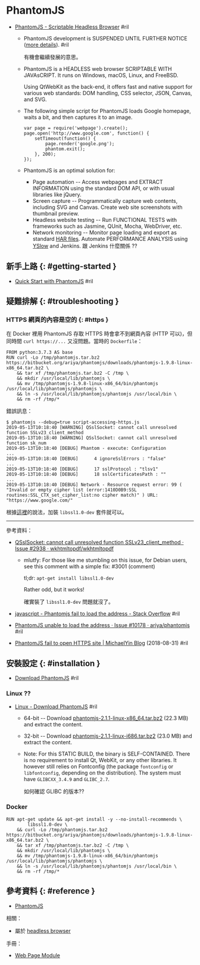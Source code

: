 # PhantomJS

  - [PhantomJS \- Scriptable Headless Browser](http://phantomjs.org/) #ril

      - PhantomJS development is SUSPENDED UNTIL FURTHER NOTICE ([more details](https://github.com/ariya/phantomjs/issues/15344)). #ril

        有機會繼續發展的意思。

      - PhantomJS is a HEADLESS web browser SCRIPTABLE WITH JAVAsCRIPT. It runs on Windows, macOS, Linux, and FreeBSD.

        Using QtWebKit as the back-end, it offers fast and native support for various web standards: DOM handling, CSS selector, JSON, Canvas, and SVG.

      - The following simple script for PhantomJS loads Google homepage, waits a bit, and then captures it to an image.

            var page = require('webpage').create();
            page.open('http://www.google.com', function() {
                setTimeout(function() {
                    page.render('google.png');
                    phantom.exit();
                }, 200);
            });

      - PhantomJS is an optimal solution for:

          - Page automation -- Access webpages and EXTRACT INFORMATION using the standard DOM API, or with usual libraries like jQuery.
          - Screen capture -- Programmatically capture web contents, including SVG and Canvas. Create web site screenshots with thumbnail preview.
          - Headless website testing -- Run FUNCTIONAL TESTS with frameworks such as Jasmine, QUnit, Mocha, WebDriver, etc.
          - Network monitoring -- Monitor page loading and export as standard [HAR files](https://en.wikipedia.org/wiki/.har). Automate PERFORMANCE ANALYSIS using [YSlow](http://yslow.org/) and Jenkins. 跟 Jenkins 什麼關係 ??

## 新手上路 {: #getting-started }

  - [Quick Start with PhantomJS](http://phantomjs.org/quick-start.html) #ril

## 疑難排解 {: #troubleshooting }

### HTTPS 網頁的內容是空的 {: #https }

在 Docker 裡用 PhantomJS 存取 HTTPS 時會拿不到網頁內容 (HTTP 可以)，但同時間 `curl https://...` 又沒問題。當時的 `Dockerfile`：

```
FROM python:3.7.3 AS base
RUN curl -Lo /tmp/phantomjs.tar.bz2 https://bitbucket.org/ariya/phantomjs/downloads/phantomjs-1.9.8-linux-x86_64.tar.bz2 \
    && tar xf /tmp/phantomjs.tar.bz2 -C /tmp \
    && mkdir /usr/local/lib/phantomjs \
    && mv /tmp/phantomjs-1.9.8-linux-x86_64/bin/phantomjs /usr/local/lib/phantomjs/phantomjs \
    && ln -s /usr/local/lib/phantomjs/phantomjs /usr/local/bin \
    && rm -rf /tmp/*
```

錯誤訊息：

```
$ phantomjs --debug=true script-accessing-https.js
2019-05-13T10:18:40 [WARNING] QSslSocket: cannot call unresolved function SSLv23_client_method
2019-05-13T10:18:40 [WARNING] QSslSocket: cannot call unresolved function sk_num
2019-05-13T10:18:40 [DEBUG] Phantom - execute: Configuration
...
2019-05-13T10:18:40 [DEBUG]      4 ignoreSslErrors : "false"
...
2019-05-13T10:18:40 [DEBUG]      17 sslProtocol : "tlsv1"
2019-05-13T10:18:40 [DEBUG]      18 sslCertificatesPath : ""
...
2019-05-13T10:18:40 [DEBUG] Network - Resource request error: 99 ( "Invalid or empty cipher list (error:1410D0B9:SSL routines:SSL_CTX_set_cipher_list:no cipher match)" ) URL: "https://www.google.com/"
```

根據[這裡](https://github.com/wkhtmltopdf/wkhtmltopdf/issues/2938)的說法，加裝 `libssl1.0-dev` 套件就可以。

---

參考資料：

  - [QSslSocket: cannot call unresolved function SSLv23\_client\_method · Issue \#2938 · wkhtmltopdf/wkhtmltopdf](https://github.com/wkhtmltopdf/wkhtmltopdf/issues/2938)

      - mlutfy: For those like me stumbling on this issue, for Debian users, see this comment with a simple fix: #3001 (comment)

        tl;dr: `apt-get install libssl1.0-dev`

        Rather odd, but it works!

        確實裝了 `libssl1.0-dev` 問題就沒了。

  - [javascript \- Phantomjs fail to load the address \- Stack Overflow](https://stackoverflow.com/questions/29755476/) #ril
  - [PhantomJS unable to load the address · Issue \#10178 · ariya/phantomjs](https://github.com/ariya/phantomjs/issues/10178) #ril
  - [PhantomJS fail to open HTTPS site \| MichaelYin Blog](https://blog.michaelyin.info/phantomjs-fail-to-open-https/) (2018-08-31) #ril

## 安裝設定 {: #installation }

  - [Download PhantomJS](http://phantomjs.org/download.html) #ril

### Linux ??

  - [Linux - Download PhantomJS](http://phantomjs.org/download.html#linux-64-bit) #ril

      - 64-bit -- Download [phantomjs-2.1.1-linux-x86_64.tar.bz2](https://bitbucket.org/ariya/phantomjs/downloads/phantomjs-2.1.1-linux-x86_64.tar.bz2) (22.3 MB) and extract the content.
      - 32-bit -- Download [phantomjs-2.1.1-linux-i686.tar.bz2](https://bitbucket.org/ariya/phantomjs/downloads/phantomjs-2.1.1-linux-i686.tar.bz2) (23.0 MB) and extract the content.

      - Note: For this STATIC BUILD, the binary is SELF-CONTAINED. There is no requirement to install Qt, WebKit, or any other libraries. It however still relies on Fontconfig (the package `fontconfig` or `libfontconfig`, depending on the distribution). The system must have `GLIBCXX_3.4.9` and `GLIBC_2.7`.

        如何確認 GLIBC 的版本??

### Docker

```
RUN apt-get update && apt-get install -y --no-install-recommends \
        libssl1.0-dev \
    && curl -Lo /tmp/phantomjs.tar.bz2 https://bitbucket.org/ariya/phantomjs/downloads/phantomjs-1.9.8-linux-x86_64.tar.bz2 \
    && tar xf /tmp/phantomjs.tar.bz2 -C /tmp \
    && mkdir /usr/local/lib/phantomjs \
    && mv /tmp/phantomjs-1.9.8-linux-x86_64/bin/phantomjs /usr/local/lib/phantomjs/phantomjs \
    && ln -s /usr/local/lib/phantomjs/phantomjs /usr/local/bin \
    && rm -rf /tmp/*
```

## 參考資料 {: #reference }

  - [PhantomJS](http://phantomjs.org/)

相關：

  - 屬於 [headless browser](browser-headless.md)

手冊：

  - [Web Page Module](http://phantomjs.org/api/webpage/)
